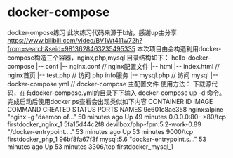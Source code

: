 # docker-compose
docker-ompose练习
此次练习代码来源于b站，感谢up主分享 https://www.bilibili.com/video/BV1Wt411w72h?from=search&seid=9813628463235495335
本次项目由会构造利用docker-compose构造三个容器，nginx,php,mysql
目录结构如下：
    hello-docker-compose
        |-- conf
            |-- nginx.conf      // nginx配置文件
        |-- html
            |-- index.html      // nginx首页
            |-- test.php        // 访问 php info服务
            |-- mysql.php       // 访问 mysql
        |-- docker-compose.yml  // docker-compose 主配置文件
使用方法：
下载源代码，在有docker-compose.yml的目录下下输入 docker-compose up -d 命令。完成启动后使用docker ps查看会出现类似如下内容
    CONTAINER ID        IMAGE                            COMMAND                  CREATED             STATUS              PORTS                NAMES
    9e601c8ae358        nginx:alpine                     "nginx -g 'daemon of…"   50 minutes ago      Up 49 minutes       0.0.0.0:80-          >80/tcp   firstdocker_nginx_1
    5fa15d44c2f8        devilbox/php-fpm:5.2-work-0.89   "/docker-entrypoint.…"   53 minutes ago      Up 53 minutes       9000/tcp             firstdocker_php_1
    96bf8fa67f3f        mysql:5.6                        "docker-entrypoint.s…"   53 minutes ago      Up 53 minutes       3306/tcp             firstdocker_mysql_1
